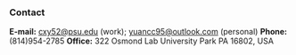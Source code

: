### Contact
**E-mail:** 
<cxy52@psu.edu> (work); 
<yuancc95@outlook.com> (personal)
**Phone:** (814)954-2785
**Office:** 
322 Osmond Lab
University Park
PA 16802, USA
<br>












